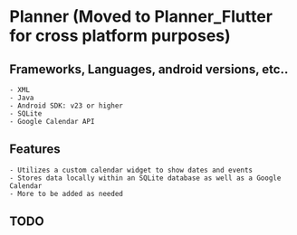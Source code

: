 # Planner (Moved to Planner_Flutter for cross platform purposes)
## Frameworks, Languages, android versions, etc..
    - XML
    - Java
    - Android SDK: v23 or higher
    - SQLite
    - Google Calendar API

## Features
    - Utilizes a custom calendar widget to show dates and events
    - Stores data locally within an SQLite database as well as a Google  Calendar
    - More to be added as needed
    
    
## TODO

